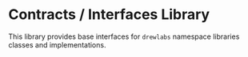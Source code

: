 # Contracts / Interfaces Library

This library provides base interfaces for `drewlabs` namespace libraries classes and implementations.
